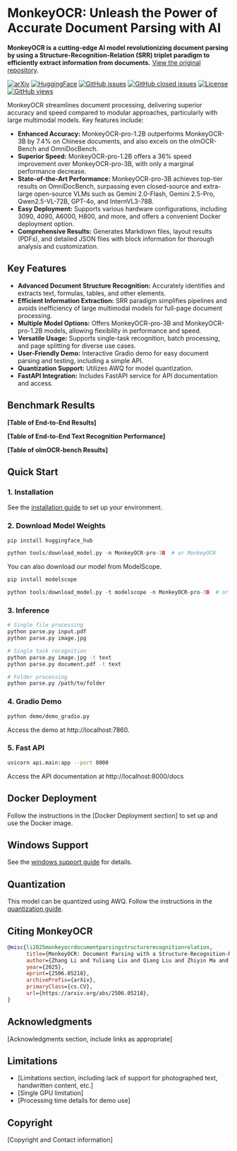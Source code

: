 # MonkeyOCR: Unleash the Power of Accurate Document Parsing with AI

**MonkeyOCR is a cutting-edge AI model revolutionizing document parsing by using a Structure-Recognition-Relation (SRR) triplet paradigm to efficiently extract information from documents.**  [View the original repository](https://github.com/Yuliang-Liu/MonkeyOCR).

[![arXiv](https://img.shields.io/badge/Arxiv-MonkeyOCR-b31b1b.svg?logo=arXiv)](https://arxiv.org/abs/2506.05218)
[![HuggingFace](https://img.shields.io/badge/HuggingFace%20Weights-black.svg?logo=HuggingFace)](https://huggingface.co/echo840/MonkeyOCR)
[![GitHub issues](https://img.shields.io/github/issues/Yuliang-Liu/MonkeyOCR?color=critical&label=Issues)](https://github.com/Yuliang-Liu/MonkeyOCR/issues?q=is%3Aopen+is%3Aissue)
[![GitHub closed issues](https://img.shields.io/github/issues-closed/Yuliang-Liu/MonkeyOCR?color=success&label=Issues)](https://github.com/Yuliang-Liu/MonkeyOCR/issues?q=is%3Aissue+is%3Aclosed)
[![License](https://img.shields.io/badge/License-Apache%202.0-yellow)](https://github.com/Yuliang-Liu/MonkeyOCR/blob/main/LICENSE.txt)
[![GitHub views](https://komarev.com/ghpvc/?username=Yuliang-Liu&repo=MonkeyOCR&color=brightgreen&label=Views)](https://github.com/Yuliang-Liu/MonkeyOCR)

MonkeyOCR streamlines document processing, delivering superior accuracy and speed compared to modular approaches, particularly with large multimodal models. Key features include:

*   **Enhanced Accuracy:**  MonkeyOCR-pro-1.2B outperforms MonkeyOCR-3B by 7.4% on Chinese documents, and also excels on the olmOCR-Bench and OmniDocBench.
*   **Superior Speed:** MonkeyOCR-pro-1.2B offers a 36% speed improvement over MonkeyOCR-pro-3B, with only a marginal performance decrease.
*   **State-of-the-Art Performance:** MonkeyOCR-pro-3B achieves top-tier results on OmniDocBench, surpassing even closed-source and extra-large open-source VLMs such as Gemini 2.0-Flash, Gemini 2.5-Pro, Qwen2.5-VL-72B, GPT-4o, and InternVL3-78B.
*   **Easy Deployment:** Supports various hardware configurations, including 3090, 4090, A6000, H800, and more, and offers a convenient Docker deployment option.
*   **Comprehensive Results:** Generates Markdown files, layout results (PDFs), and detailed JSON files with block information for thorough analysis and customization.

## Key Features

*   **Advanced Document Structure Recognition:** Accurately identifies and extracts text, formulas, tables, and other elements.
*   **Efficient Information Extraction:** SRR paradigm simplifies pipelines and avoids inefficiency of large multimodal models for full-page document processing.
*   **Multiple Model Options:** Offers MonkeyOCR-pro-3B and MonkeyOCR-pro-1.2B models, allowing flexibility in performance and speed.
*   **Versatile Usage:** Supports single-task recognition, batch processing, and page splitting for diverse use cases.
*   **User-Friendly Demo:** Interactive Gradio demo for easy document parsing and testing, including a simple API.
*   **Quantization Support:** Utilizes AWQ for model quantization.
*   **FastAPI Integration:** Includes FastAPI service for API documentation and access.

## Benchmark Results

**[Table of End-to-End Results]**

**[Table of End-to-End Text Recognition Performance]**

**[Table of olmOCR-bench Results]**

## Quick Start

### 1. Installation

See the [installation guide](https://github.com/Yuliang-Liu/MonkeyOCR/blob/main/docs/install_cuda_pp.md#install-with-cuda-support) to set up your environment.

### 2. Download Model Weights

```python
pip install huggingface_hub

python tools/download_model.py -n MonkeyOCR-pro-3B  # or MonkeyOCR
```

You can also download our model from ModelScope.

```python
pip install modelscope

python tools/download_model.py -t modelscope -n MonkeyOCR-pro-3B  # or MonkeyOCR
```

### 3. Inference

```bash
# Single file processing
python parse.py input.pdf
python parse.py image.jpg

# Single task recognition
python parse.py image.jpg -t text
python parse.py document.pdf -t text

# Folder processing
python parse.py /path/to/folder
```

### 4. Gradio Demo

```bash
python demo/demo_gradio.py
```

Access the demo at http://localhost:7860.

### 5. Fast API

```bash
uvicorn api.main:app --port 8000
```
Access the API documentation at http://localhost:8000/docs

## Docker Deployment

Follow the instructions in the [Docker Deployment section] to set up and use the Docker image.

## Windows Support

See the [windows support guide](docs/windows_support.md) for details.

## Quantization

This model can be quantized using AWQ. Follow the instructions in the [quantization guide](docs/Quantization.md).

## Citing MonkeyOCR

```BibTeX
@misc{li2025monkeyocrdocumentparsingstructurerecognitionrelation,
      title={MonkeyOCR: Document Parsing with a Structure-Recognition-Relation Triplet Paradigm},
      author={Zhang Li and Yuliang Liu and Qiang Liu and Zhiyin Ma and Ziyang Zhang and Shuo Zhang and Zidun Guo and Jiarui Zhang and Xinyu Wang and Xiang Bai},
      year={2025},
      eprint={2506.05218},
      archivePrefix={arXiv},
      primaryClass={cs.CV},
      url={https://arxiv.org/abs/2506.05218},
}
```

## Acknowledgments

[Acknowledgments section, include links as appropriate]

## Limitations

*   [Limitations section, including lack of support for photographed text, handwritten content, etc.]
*   [Single GPU limitation]
*   [Processing time details for demo use]

## Copyright

[Copyright and Contact information]